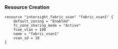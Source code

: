 ### Resource Creation

```hcl
resource "intersight_fabric_vsan" "fabric_vsan1" {
    default_zoning = "Enabled"
    fc_zone_sharing_mode = "Active"
    fcoe_vlan = 100
    name = "fabric_vsan1"
    vsan_id = 10
}
```